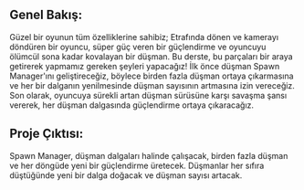 ## Genel Bakış: 
Güzel bir oyunun tüm özelliklerine sahibiz; Etrafında dönen ve kamerayı döndüren bir oyuncu, süper güç veren bir güçlendirme ve oyuncuyu ölümcül sona kadar kovalayan bir düşman. Bu derste, bu parçaları bir araya getirerek yapmamız gereken şeyleri yapacağız! 
İlk önce düşman Spawn Manager'ını geliştireceğiz, böylece birden fazla düşman ortaya çıkarmasına ve her bir dalganın yenilmesinde düşman sayısının artmasına izin vereceğiz. Son olarak, oyuncuya sürekli artan düşman sürüsüne karşı savaşma şansı vererek, her düşman dalgasında güçlendirme ortaya çıkaracağız. 

## Proje Çıktısı: 
Spawn Manager, düşman dalgaları halinde çalışacak, birden fazla düşman ve her döngüde yeni bir güçlendirme üretecek. Düşmanlar her sıfıra düştüğünde yeni bir dalga doğacak ve düşman sayısı artacak. 
